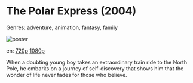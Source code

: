 # The Polar Express (2004)

Genres: adventure, animation, fantasy, family

![poster](http://image.tmdb.org/t/p/w500/wOrvRSt0pOlQWLBQDAoRryfUrSm.jpg)

en:
  [720p](magnet:?xt=urn:btih:FC22D3B242CAD0EE50ED94EA448D47989488DF02&tr=udp://glotorrents.pw:6969/announce&tr=udp://tracker.opentrackr.org:1337/announce&tr=udp://torrent.gresille.org:80/announce&tr=udp://tracker.openbittorrent.com:80&tr=udp://tracker.coppersurfer.tk:6969&tr=udp://tracker.leechers-paradise.org:6969&tr=udp://p4p.arenabg.ch:1337&tr=udp://tracker.internetwarriors.net:1337)
  [1080p](magnet:?xt=urn:btih:AC6B484A545AD1F44EA03AAAE71E7E24F908174A&tr=udp://glotorrents.pw:6969/announce&tr=udp://tracker.opentrackr.org:1337/announce&tr=udp://torrent.gresille.org:80/announce&tr=udp://tracker.openbittorrent.com:80&tr=udp://tracker.coppersurfer.tk:6969&tr=udp://tracker.leechers-paradise.org:6969&tr=udp://p4p.arenabg.ch:1337&tr=udp://tracker.internetwarriors.net:1337)
  


When a doubting young boy takes an extraordinary train ride to the North Pole, he embarks on a journey of self-discovery that shows him that the wonder of life never fades for those who believe.